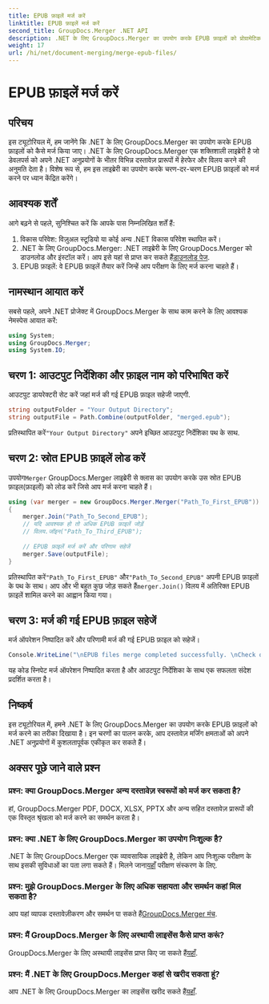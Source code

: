 ```yaml
---
title: EPUB फ़ाइलें मर्ज करें
linktitle: EPUB फ़ाइलें मर्ज करें
second_title: GroupDocs.Merger .NET API
description: .NET के लिए GroupDocs.Merger का उपयोग करके EPUB फ़ाइलों को प्रोग्रामेटिक रूप से मर्ज करना सीखें। हमारे चरण-दर-चरण ट्यूटोरियल का अनुसरण करें।
weight: 17
url: /hi/net/document-merging/merge-epub-files/
---
```


# EPUB फ़ाइलें मर्ज करें

## परिचय
इस ट्यूटोरियल में, हम जानेंगे कि .NET के लिए GroupDocs.Merger का उपयोग करके EPUB फ़ाइलों को कैसे मर्ज किया जाए। .NET के लिए GroupDocs.Merger एक शक्तिशाली लाइब्रेरी है जो डेवलपर्स को अपने .NET अनुप्रयोगों के भीतर विभिन्न दस्तावेज़ प्रारूपों में हेरफेर और विलय करने की अनुमति देता है। विशेष रूप से, हम इस लाइब्रेरी का उपयोग करके चरण-दर-चरण EPUB फ़ाइलों को मर्ज करने पर ध्यान केंद्रित करेंगे।
## आवश्यक शर्तें
आगे बढ़ने से पहले, सुनिश्चित करें कि आपके पास निम्नलिखित शर्तें हैं:
1. विकास परिवेश: विज़ुअल स्टूडियो या कोई अन्य .NET विकास परिवेश स्थापित करें।
2.  .NET के लिए GroupDocs.Merger: .NET लाइब्रेरी के लिए GroupDocs.Merger को डाउनलोड और इंस्टॉल करें। आप इसे यहां से प्राप्त कर सकते हैं[डाउनलोड पेज](https://releases.groupdocs.com/merger/net/).
3. EPUB फ़ाइलें: वे EPUB फ़ाइलें तैयार करें जिन्हें आप परीक्षण के लिए मर्ज करना चाहते हैं।

## नामस्थान आयात करें
सबसे पहले, अपने .NET प्रोजेक्ट में GroupDocs.Merger के साथ काम करने के लिए आवश्यक नेमस्पेस आयात करें:
```csharp
using System; 
using GroupDocs.Merger;
using System.IO;
```
## चरण 1: आउटपुट निर्देशिका और फ़ाइल नाम को परिभाषित करें
आउटपुट डायरेक्टरी सेट करें जहां मर्ज की गई EPUB फ़ाइल सहेजी जाएगी.
```csharp
string outputFolder = "Your Output Directory";
string outputFile = Path.Combine(outputFolder, "merged.epub");
```
 प्रतिस्थापित करें`"Your Output Directory"` अपने इच्छित आउटपुट निर्देशिका पथ के साथ.
## चरण 2: स्रोत EPUB फ़ाइलें लोड करें
 उपयोग`Merger` GroupDocs.Merger लाइब्रेरी से क्लास का उपयोग करके उस स्रोत EPUB फ़ाइल(फ़ाइलों) को लोड करें जिसे आप मर्ज करना चाहते हैं।
```csharp
using (var merger = new GroupDocs.Merger.Merger("Path_To_First_EPUB"))
{
    merger.Join("Path_To_Second_EPUB");
    // यदि आवश्यक हो तो अधिक EPUB फ़ाइलें जोड़ें
    // विलय.जॉइन("Path_To_Third_EPUB");
    
    // EPUB फ़ाइलें मर्ज करें और परिणाम सहेजें
    merger.Save(outputFile);
}
```
 प्रतिस्थापित करें`"Path_To_First_EPUB"` और`"Path_To_Second_EPUB"` अपनी EPUB फ़ाइलों के पथ के साथ। आप और भी बहुत कुछ जोड़ सकते हैं`merger.Join()` विलय में अतिरिक्त EPUB फ़ाइलें शामिल करने का आह्वान किया गया।
## चरण 3: मर्ज की गई EPUB फ़ाइल सहेजें
मर्ज ऑपरेशन निष्पादित करें और परिणामी मर्ज की गई EPUB फ़ाइल को सहेजें।
```csharp
Console.WriteLine("\nEPUB files merge completed successfully. \nCheck output in {0}", outputFolder);
```
यह कोड स्निपेट मर्ज ऑपरेशन निष्पादित करता है और आउटपुट निर्देशिका के साथ एक सफलता संदेश प्रदर्शित करता है।

## निष्कर्ष
इस ट्यूटोरियल में, हमने .NET के लिए GroupDocs.Merger का उपयोग करके EPUB फ़ाइलों को मर्ज करने का तरीका दिखाया है। इन चरणों का पालन करके, आप दस्तावेज़ मर्जिंग क्षमताओं को अपने .NET अनुप्रयोगों में कुशलतापूर्वक एकीकृत कर सकते हैं।

## अक्सर पूछे जाने वाले प्रश्न
### प्रश्न: क्या GroupDocs.Merger अन्य दस्तावेज़ स्वरूपों को मर्ज कर सकता है?
हां, GroupDocs.Merger PDF, DOCX, XLSX, PPTX और अन्य सहित दस्तावेज़ प्रारूपों की एक विस्तृत श्रृंखला को मर्ज करने का समर्थन करता है।
### प्रश्न: क्या .NET के लिए GroupDocs.Merger का उपयोग निःशुल्क है?
 .NET के लिए GroupDocs.Merger एक व्यावसायिक लाइब्रेरी है, लेकिन आप निःशुल्क परीक्षण के साथ इसकी सुविधाओं का पता लगा सकते हैं। मिलने जाना[यहाँ](https://releases.groupdocs.com/) परीक्षण संस्करण के लिए.
### प्रश्न: मुझे GroupDocs.Merger के लिए अधिक सहायता और समर्थन कहां मिल सकता है?
 आप यहां व्यापक दस्तावेज़ीकरण और समर्थन पा सकते हैं[GroupDocs.Merger मंच](https://forum.groupdocs.com/c/merger/32).
### प्रश्न: मैं GroupDocs.Merger के लिए अस्थायी लाइसेंस कैसे प्राप्त करूं?
 GroupDocs.Merger के लिए अस्थायी लाइसेंस प्राप्त किए जा सकते हैं[यहाँ](https://purchase.groupdocs.com/temporary-license/).
### प्रश्न: मैं .NET के लिए GroupDocs.Merger कहां से खरीद सकता हूं?
 आप .NET के लिए GroupDocs.Merger का लाइसेंस खरीद सकते हैं[यहाँ](https://purchase.groupdocs.com/buy).